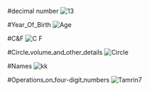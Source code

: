#decimal number
![13](https://github.com/ArmanGeramiBW/python_course/assets/137865421/2cf1e032-b235-46fd-837b-8ae5cbed164d)


#Year_Of_Birth
![Age](https://github.com/ArmanGeramiBW/python_course/assets/137865421/7fe7409e-6050-4b35-b613-266a5d70f6ba)

#C&F
![C F](https://github.com/ArmanGeramiBW/python_course/assets/137865421/d5995e5a-7f21-44ee-b820-d4c5178beec9)

#Circleـvolumeـandـotherـdetails
![Circle](https://github.com/ArmanGeramiBW/python_course/assets/137865421/e902d2d5-f7a8-41d2-bc48-529573582fd6)

#Names
![kk](https://github.com/ArmanGeramiBW/python_course/assets/137865421/fdcb6254-775f-480f-bff2-c510807053de)


#Operationsـonـfour-digitـnumbers
![Tamrin7](https://github.com/ArmanGeramiBW/python_course/assets/137865421/777967a9-dcaf-4b1b-a70b-0af3441b8596)
